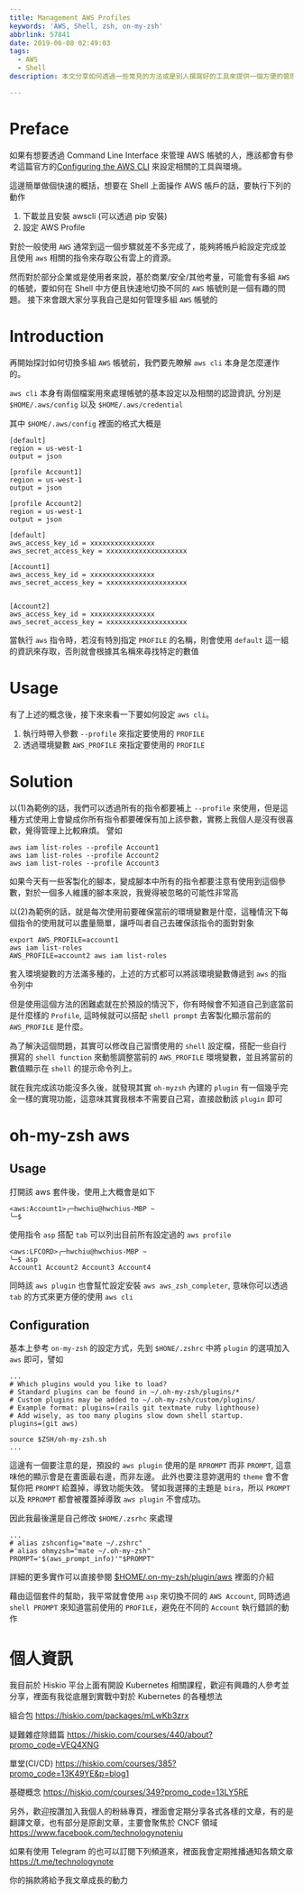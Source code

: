```yaml
---
title: Management AWS Profiles
keywords: 'AWS, Shell, zsh, on-my-zsh'
abbrlink: 57841
date: 2019-06-08 02:49:03
tags:
  - AWS
  - Shell
description: 本文分享如何透過一些常見的方法或是別人撰寫好的工具來提供一個方便的管理工具，讓操作者可以更方便的再多個 AWS 帳號中進行切換

---
```


# Preface
如果有想要透過 Command Line Interface 來管理 AWS 帳號的人，應該都會有參考這篇官方的[Configuring the AWS CLI](https://docs.aws.amazon.com/cli/latest/userguide/cli-chap-configure.html) 來設定相關的工具與環境。

這邊簡單做個快速的概括，想要在 Shell 上面操作 AWS 帳戶的話，要執行下列的動作
1. 下載並且安裝 awscli (可以透過 pip 安裝)
2. 設定 AWS Profile


對於一般使用 `AWS` 通常到這一個步驟就差不多完成了，能夠將帳戶給設定完成並且使用 `aws` 相關的指令來存取公有雲上的資源。

然而對於部分企業或是使用者來說，基於商業/安全/其他考量，可能會有多組 `AWS` 的帳號，要如何在 Shell 中方便且快速地切換不同的 `AWS` 帳號則是一個有趣的問題。
接下來會跟大家分享我自己是如何管理多組 `AWS` 帳號的

# Introduction
再開始探討如何切換多組 `AWS` 帳號前，我們要先瞭解 `aws cli` 本身是怎麼運作的。

`aws cli` 本身有兩個檔案用來處理帳號的基本設定以及相關的認證資訊, 分別是
`$HOME/.aws/config` 以及 `$HOME/.aws/credential`

其中 `$HOME/.aws/config`  裡面的格式大概是
```bash=
[default]
region = us-west-1
output = json

[profile Account1]
region = us-west-1
output = json

[profile Account2]
region = us-west-1
output = json
```

```bash=
[default]
aws_access_key_id = xxxxxxxxxxxxxxxx
aws_secret_access_key = xxxxxxxxxxxxxxxxxxxx

[Account1]
aws_access_key_id = xxxxxxxxxxxxxxxx
aws_secret_access_key = xxxxxxxxxxxxxxxxxxxx


[Account2]
aws_access_key_id = xxxxxxxxxxxxxxxx
aws_secret_access_key = xxxxxxxxxxxxxxxxxxxx
```

當執行 `aws` 指令時，若沒有特別指定 `PROFILE` 的名稱，則會使用 `default`
 這一組的資訊來存取，否則就會根據其名稱來尋找特定的數值

# Usage
有了上述的概念後，接下來來看一下要如何設定 `aws cli`。
1. 執行時帶入參數 `--profile` 來指定要使用的 `PROFILE`
2. 透過環境變數 `AWS_PROFILE` 來指定要使用的 `PROFILE`

# Solution

以(1)為範例的話，我們可以透過所有的指令都要補上 `--profile` 來使用，但是這種方式使用上會變成你所有指令都要確保有加上該參數，實務上我個人是沒有很喜歡，覺得管理上比較麻煩。
譬如
```bash=
aws iam list-roles --profile Account1
aws iam list-roles --profile Account2
aws iam list-roles --profile Account3
```

如果今天有一些客製化的腳本，變成腳本中所有的指令都要注意有使用到這個參數，對於一個多人維護的腳本來說，我覺得被忽略的可能性非常高

以(2)為範例的話，就是每次使用前要確保當前的環境變數是什麼，這種情況下每個指令的使用就可以盡量簡單，讓呼叫者自己去確保該指令的面對對象
```bash=
export AWS_PROFILE=account1
aws iam list-roles
AWS_PROFILE=account2 aws iam list-roles
```
套入環境變數的方法滿多種的，上述的方式都可以將該環境變數傳遞到 `aws` 的指令列中

但是使用這個方法的困難處就在於預設的情況下，你有時候會不知道自己到底當前是什麼樣的 `Profile`, 這時候就可以搭配 `shell prompt` 去客製化顯示當前的 `AWS_PROFILE` 是什麼。

為了解決這個問題，其實可以修改自己習慣使用的 `shell` 設定檔，搭配一些自行撰寫的 `shell function` 來動態調整當前的 `AWS_PROFILE` 環境變數，並且將當前的數值顯示在 `shell` 的提示命令列上。

就在我完成該功能沒多久後，就發現其實 `oh-myzsh` 內建的 `plugin` 有一個幾乎完全一樣的實現功能，這意味其實我根本不需要自己寫，直接啟動該 `plugin` 即可

# oh-my-zsh aws
## Usage
打開該 aws 套件後，使用上大概會是如下
```bash=
<aws:Account1>╭─hwchiu@hwchius-MBP ~
╰─$
```
使用指令 `asp` 搭配 `tab` 可以列出目前所有設定過的 `aws profile`
```bash=
<aws:LFCORD>╭─hwchiu@hwchius-MBP ~
╰─$ asp
Account1 Account2 Account3 Account4
```

同時該 `aws plugin` 也會幫忙設定安裝 `aws aws_zsh_completer`, 意味你可以透過 `tab` 的方式來更方便的使用 `aws cli`

## Configuration
基本上參考 `on-my-zsh` 的設定方式，先到 `$HONE/.zshrc` 中將 `plugin` 的選項加入 `aws` 即可，譬如
```bash=
...
# Which plugins would you like to load?
# Standard plugins can be found in ~/.oh-my-zsh/plugins/*
# Custom plugins may be added to ~/.oh-my-zsh/custom/plugins/
# Example format: plugins=(rails git textmate ruby lighthouse)
# Add wisely, as too many plugins slow down shell startup.
plugins=(git aws)

source $ZSH/oh-my-zsh.sh
...
```

這邊有一個要注意的是，預設的 `aws plugin` 使用的是 `RPROMPT` 而非 `PROMPT`, 這意味他的顯示會是在畫面最右邊，而非左邊。
此外也要注意妳選用的 `theme` 會不會幫你把 `PROMPT` 給蓋掉，導致功能失效。
譬如我選擇的主題是 `bira`，所以 `PROMPT` 以及 `RPROMPT` 都會被覆蓋掉導致 `aws plugin` 不會成功。

因此我最後還是自己修改 `$HOME/.zsrhc` 來處理
```bash=
...
# alias zshconfig="mate ~/.zshrc"
# alias ohmyzsh="mate ~/.oh-my-zsh"
PROMPT='$(aws_prompt_info)'"$PROMPT"
```
詳細的更多實作可以直接參閱 [$HOME/.on-my-zsh/plugin/aws](https://github.com/robbyrussell/oh-my-zsh/tree/master/plugins/aws) 裡面的介紹

藉由這個套件的幫助，我平常就會使用 `asp` 來切換不同的 `AWS Account`, 同時透過 `shell PROMPT` 來知道當前使用的 `PROFILE`，避免在不同的 `Account` 執行錯誤的動作

# 個人資訊
我目前於 Hiskio 平台上面有開設 Kubernetes 相關課程，歡迎有興趣的人參考並分享，裡面有我從底層到實戰中對於 Kubernetes 的各種想法

組合包
https://hiskio.com/packages/mLwKb3zrx

疑難雜症除錯篇
https://hiskio.com/courses/440/about?promo_code=VEQ4XNG

單堂(CI/CD)
https://hiskio.com/courses/385?promo_code=13K49YE&p=blog1

基礎概念
https://hiskio.com/courses/349?promo_code=13LY5RE

另外，歡迎按讚加入我個人的粉絲專頁，裡面會定期分享各式各樣的文章，有的是翻譯文章，也有部分是原創文章，主要會聚焦於 CNCF 領域
https://www.facebook.com/technologynoteniu

如果有使用 Telegram 的也可以訂閱下列頻道來，裡面我會定期推播通知各類文章
https://t.me/technologynote

你的捐款將給予我文章成長的動力
<script type="text/javascript" src="https://cdnjs.buymeacoffee.com/1.0.0/button.prod.min.js" data-name="bmc-button" data-slug="hwchiu" data-color="#000000" data-emoji=""  data-font="Cookie" data-text="Buy me a coffee" data-outline-color="#fff" data-font-color="#fff" data-coffee-color="#fd0" ></script>